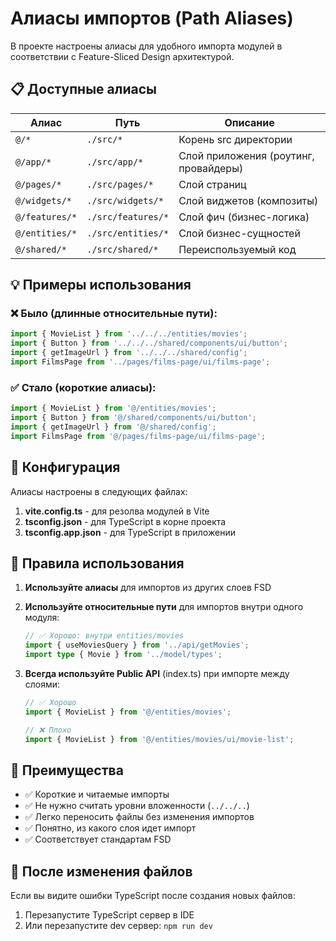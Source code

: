 # Алиасы импортов (Path Aliases)

В проекте настроены алиасы для удобного импорта модулей в соответствии с Feature-Sliced Design архитектурой.

## 📋 Доступные алиасы

| Алиас          | Путь               | Описание                              |
| -------------- | ------------------ | ------------------------------------- |
| `@/*`          | `./src/*`          | Корень src директории                 |
| `@/app/*`      | `./src/app/*`      | Слой приложения (роутинг, провайдеры) |
| `@/pages/*`    | `./src/pages/*`    | Слой страниц                          |
| `@/widgets/*`  | `./src/widgets/*`  | Слой виджетов (композиты)             |
| `@/features/*` | `./src/features/*` | Слой фич (бизнес-логика)              |
| `@/entities/*` | `./src/entities/*` | Слой бизнес-сущностей                 |
| `@/shared/*`   | `./src/shared/*`   | Переиспользуемый код                  |

## 💡 Примеры использования

### ❌ Было (длинные относительные пути):

```typescript
import { MovieList } from '../../../entities/movies';
import { Button } from '../../../shared/components/ui/button';
import { getImageUrl } from '../../../shared/config';
import FilmsPage from '../pages/films-page/ui/films-page';
```

### ✅ Стало (короткие алиасы):

```typescript
import { MovieList } from '@/entities/movies';
import { Button } from '@/shared/components/ui/button';
import { getImageUrl } from '@/shared/config';
import FilmsPage from '@/pages/films-page/ui/films-page';
```

## 🔧 Конфигурация

Алиасы настроены в следующих файлах:

1. **vite.config.ts** - для резолва модулей в Vite
2. **tsconfig.json** - для TypeScript в корне проекта
3. **tsconfig.app.json** - для TypeScript в приложении

## 📝 Правила использования

1. **Используйте алиасы** для импортов из других слоев FSD
2. **Используйте относительные пути** для импортов внутри одного модуля:

   ```typescript
   // ✅ Хорошо: внутри entities/movies
   import { useMoviesQuery } from '../api/getMovies';
   import type { Movie } from '../model/types';
   ```

3. **Всегда используйте Public API** (index.ts) при импорте между слоями:

   ```typescript
   // ✅ Хорошо
   import { MovieList } from '@/entities/movies';

   // ❌ Плохо
   import { MovieList } from '@/entities/movies/ui/movie-list';
   ```

## 🎯 Преимущества

- ✅ Короткие и читаемые импорты
- ✅ Не нужно считать уровни вложенности (`../../..`)
- ✅ Легко переносить файлы без изменения импортов
- ✅ Понятно, из какого слоя идет импорт
- ✅ Соответствует стандартам FSD

## 🔄 После изменения файлов

Если вы видите ошибки TypeScript после создания новых файлов:

1. Перезапустите TypeScript сервер в IDE
2. Или перезапустите dev сервер: `npm run dev`
